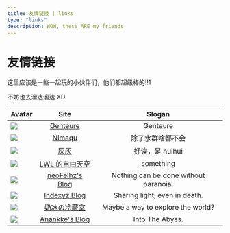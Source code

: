 ```yaml
---
title: 友情链接 | links
type: "links"
description: WOW, these ARE my friends
---
```


# 友情链接

这里应该是一些一起玩的小伙伴们，他们都超级棒的!!1

不妨也去溜达溜达 XD

|Avatar|Site|Slogan|
|:-|:----:|:--------:|
|![](/images/avatar/friends/genteure.png)|[Genteure](https://www.genteure.com)|Genteure|
|![](/images/avatar/friends/nimaqu.jpg)|[Nimaqu](https://blog.nimaqu.com/)|除了水群啥都不会
|![](/images/avatar/friends/huihui.jpg)|[灰灰](https://huihui.moe)|好诶，是 huihui
|![](/images/avatar/friends/lwl12.jpg)|[LWL 的自由天空](https://blog.lwl12.com)|something
|![](/images/avatar/friends/neofelhz.png)|[neoFelhz's Blog](https://blog.nfz.moe)|Nothing can be done without paranoia.
|![](/images/avatar/friends/indexyz.png)|[Indexyz Blog](https://blog.indexyz.me)|Sharing light, even in death.
|![](/images/avatar/friends/milkice.jpg)|[奶冰の冷藏室](https://milkice.me)|Maybe a way to explore the world?
|![](/images/avatar/friends/anankke.jpg)|[Anankke's Blog](http://an.ank.moe)|Into The Abyss.